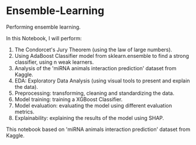 # Ensemble-Learning
Performing ensemble learning.

In this Notebook, I will perform:
1. The Condorcet's Jury Theorem (using the law of large numbers).
2. Using AdaBoost Classifier model from sklearn.ensemble to find a strong classifier, using  n  weak learners.
3. Analysis of the 'miRNA animals interaction prediction' dataset from Kaggle.
4. EDA: Exploratory Data Analysis (using visual tools to present and explain the data).
5. Preprocessing: transforming, cleaning and standardizing the data.
6. Model training: training a XGBoost Classifier.
7. Model evaluation: evaluating the model using different evaluation metrics.
8. Explainability: explaining the results of the model using SHAP.

This notebook based on 'miRNA animals interaction prediction' dataset from Kaggle.

